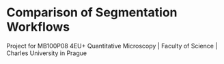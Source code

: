 # Comparison of Segmentation Workflows
Project for MB100P08 4EU+ Quantitative Microscopy | Faculty of Science | Charles University in Prague
